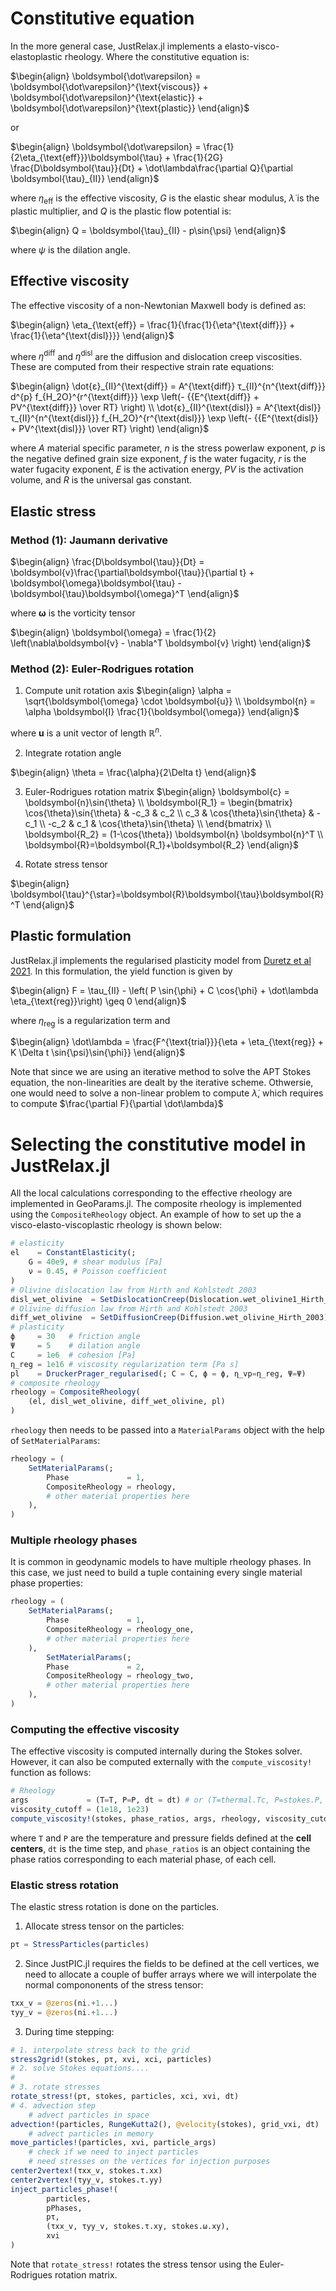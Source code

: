 # Constitutive equation

In the more general case, JustRelax.jl implements a elasto-visco-elastoplastic rheology. Where the constitutive equation is:

$\begin{align}
\boldsymbol{\dot\varepsilon} =
\boldsymbol{\dot\varepsilon}^{\text{viscous}} +
\boldsymbol{\dot\varepsilon}^{\text{elastic}} +
\boldsymbol{\dot\varepsilon}^{\text{plastic}}
\end{align}$

or

$\begin{align}
\boldsymbol{\dot\varepsilon} =
\frac{1}{2\eta_{\text{eff}}}\boldsymbol{\tau} +
\frac{1}{2G} \frac{D\boldsymbol{\tau}}{Dt}  + \dot\lambda\frac{\partial Q}{\partial \boldsymbol{\tau}_{II}}
\end{align}$

where $\eta_{\text{eff}}$ is the effective viscosity, $G$ is the elastic shear modulus, $\dot\lambda$ is the plastic multiplier, and $Q$ is the plastic flow potential is:

$\begin{align}
Q = \boldsymbol{\tau}_{II} - p\sin{\psi}
\end{align}$

where $\psi$ is the dilation angle.

## Effective viscosity

The effective viscosity of a non-Newtonian Maxwell body is defined as:

$\begin{align}
\eta_{\text{eff}} = \frac{1}{\frac{1}{\eta^{\text{diff}}} + \frac{1}{\eta^{\text{disl}}}}
\end{align}$

where $\eta^{\text{diff}}$ and $\eta^{\text{disl}}$ are the diffusion and dislocation creep viscosities. These are computed from their respective strain rate equations:

$\begin{align}
\dot{ε}_{II}^{\text{diff}} = A^{\text{diff}} τ_{II}^{n^{\text{diff}}} d^{p} f_{H_2O}^{r^{\text{diff}}} \exp \left(- {{E^{\text{diff}} + PV^{\text{diff}}} \over RT} \right) \\
\dot{ε}_{II}^{\text{disl}} = A^{\text{disl}} τ_{II}^{n^{\text{disl}}} f_{H_2O}^{r^{\text{disl}}} \exp \left(- {{E^{\text{disl}} + PV^{\text{disl}}} \over RT} \right)
\end{align}$

where $A$ material specific parameter, $n$ is the stress powerlaw exponent, $p$ is the negative defined grain size exponent, $f$ is the water fugacity, $r$ is the water fugacity exponent, $E$ is the activation energy, $PV$ is the activation volume, and $R$ is the universal gas constant.
## Elastic stress

### Method (1): Jaumann derivative
$\begin{align}
\frac{D\boldsymbol{\tau}}{Dt} =
\boldsymbol{v}\frac{\partial\boldsymbol{\tau}}{\partial t} +
\boldsymbol{\omega}\boldsymbol{\tau} -
\boldsymbol{\tau}\boldsymbol{\omega}^T
\end{align}$

where $\boldsymbol{\omega}$ is the vorticity tensor

$\begin{align}
\boldsymbol{\omega} =
\frac{1}{2} \left(\nabla\boldsymbol{v} - \nabla^T \boldsymbol{v} \right)
\end{align}$

### Method (2): Euler-Rodrigues rotation

1. Compute unit rotation axis
$\begin{align}
    \alpha = \sqrt{\boldsymbol{\omega} \cdot \boldsymbol{u}} \\
    \boldsymbol{n} = \alpha \boldsymbol{I} \frac{1}{\boldsymbol{\omega}}
\end{align}$

where $\boldsymbol{u}$ is a unit vector of length $\mathbb{R}^n$.

2. Integrate rotation angle

$\begin{align}
    \theta = \frac{\alpha}{2\Delta t}
\end{align}$

3. Euler-Rodrigues rotation matrix
$\begin{align}
    \boldsymbol{c} = \boldsymbol{n}\sin{\theta} \\
    \boldsymbol{R_1} =
    \begin{bmatrix}
        \cos{\theta}\sin{\theta} & -c_3 &  c_2 \\
        c_3 &  \cos{\theta}\sin{\theta}  & -c_1 \\
       -c_2 &  c_1 &  \cos{\theta}\sin{\theta} \\
    \end{bmatrix} \\
    \boldsymbol{R_2} = (1-\cos{\theta}) \boldsymbol{n} \boldsymbol{n}^T \\
    \boldsymbol{R}=\boldsymbol{R_1}+\boldsymbol{R_2}
\end{align}$

4. Rotate stress tensor

$\begin{align}
    \boldsymbol{\tau}^{\star}=\boldsymbol{R}\boldsymbol{\tau}\boldsymbol{R}^T
\end{align}$

## Plastic formulation

JustRelax.jl implements the regularised plasticity model from [Duretz et al 2021](https://agupubs.onlinelibrary.wiley.com/doi/full/10.1029/2021GC009675). In this formulation, the yield function is given by

$\begin{align}
F = \tau_{II} - \left( P \sin{\phi} + C \cos{\phi} + \dot\lambda \eta_{\text{reg}}\right) \geq 0
\end{align}$

where $\eta_{\text{reg}}$ is a regularization term and

$\begin{align}
\dot\lambda = \frac{F^{\text{trial}}}{\eta + \eta_{\text{reg}} + K \Delta t \sin{\psi}\sin{\phi}}
\end{align}$

Note that since we are using an iterative method to solve the APT Stokes equation, the non-linearities are dealt by the iterative scheme. Othwersie, one would need to solve a non-linear problem to compute $\dot\lambda$, which requires to compute $\frac{\partial F}{\partial \dot\lambda}$

# Selecting the constitutive model in JustRelax.jl

All the local calculations corresponding to the effective rheology are implemented in GeoParams.jl. The composite rheology is implemented using the `CompositeRheology` object. An example of how to set up the a visco-elasto-viscoplastic rheology is shown below:

```julia
# elasticity
el    = ConstantElasticity(;
    G = 40e9, # shear modulus [Pa]
    ν = 0.45, # Poisson coefficient
)
# Olivine dislocation law from Hirth and Kohlstedt 2003
disl_wet_olivine  = SetDislocationCreep(Dislocation.wet_olivine1_Hirth_2003)
# Olivine diffusion law from Hirth and Kohlstedt 2003
diff_wet_olivine  = SetDiffusionCreep(Diffusion.wet_olivine_Hirth_2003)
# plasticity
ϕ     = 30   # friction angle
Ψ     = 5    # dilation angle
C     = 1e6  # cohesion [Pa]
η_reg = 1e16 # viscosity regularization term [Pa s]
pl    = DruckerPrager_regularised(; C = C, ϕ = ϕ, η_vp=η_reg, Ψ=Ψ)
# composite rheology
rheology = CompositeRheology(
    (el, disl_wet_olivine, diff_wet_olivine, pl)
)
```

`rheology` then needs to be passed into a `MaterialParams` object with the help of `SetMaterialParams`:

```julia
rheology = (
    SetMaterialParams(;
        Phase             = 1,
        CompositeRheology = rheology,
        # other material properties here
    ),
)
```

### Multiple rheology phases

It is common in geodynamic models to have multiple rheology phases. In this case, we just need to build a tuple containing every single material phase properties:
```julia
rheology = (
    SetMaterialParams(;
        Phase             = 1,
        CompositeRheology = rheology_one,
        # other material properties here
    ),
        SetMaterialParams(;
        Phase             = 2,
        CompositeRheology = rheology_two,
        # other material properties here
    ),
)
```

### Computing the effective viscosity

The effective viscosity is computed internally during the Stokes solver. However, it can also be computed externally with the `compute_viscosity!` function as follows:

```julia
# Rheology
args             = (T=T, P=P, dt = dt) # or (T=thermal.Tc, P=stokes.P, dt=dt)
viscosity_cutoff = (1e18, 1e23)
compute_viscosity!(stokes, phase_ratios, args, rheology, viscosity_cutoff)
```

where `T` and `P` are the temperature and pressure fields defined at the **cell centers**, `dt` is the time step, and `phase_ratios` is an object containing the phase ratios corresponding to each material phase, of each cell.

### Elastic stress rotation

The elastic stress rotation is done on the particles.

1. Allocate stress tensor on the particles:
```julia
pτ = StressParticles(particles)
```

2. Since JustPIC.jl requires the fields to be defined at the cell vertices, we need to allocate a couple of buffer arrays where we will interpolate the normal compononents of the stress tensor:
```julia
τxx_v = @zeros(ni.+1...)
τyy_v = @zeros(ni.+1...)
```

3. During time stepping:
```julia
# 1. interpolate stress back to the grid
stress2grid!(stokes, pτ, xvi, xci, particles)
# 2. solve Stokes equations....
#
# 3. rotate stresses
rotate_stress!(pτ, stokes, particles, xci, xvi, dt)
# 4. advection step
    # advect particles in space
advection!(particles, RungeKutta2(), @velocity(stokes), grid_vxi, dt)
    # advect particles in memory
move_particles!(particles, xvi, particle_args)
    # check if we need to inject particles
    # need stresses on the vertices for injection purposes
center2vertex!(τxx_v, stokes.τ.xx)
center2vertex!(τyy_v, stokes.τ.yy)
inject_particles_phase!(
        particles,
        pPhases,
        pτ,
        (τxx_v, τyy_v, stokes.τ.xy, stokes.ω.xy),
        xvi
)
```

Note that `rotate_stress!` rotates the stress tensor using the Euler-Rodrigues rotation matrix.
